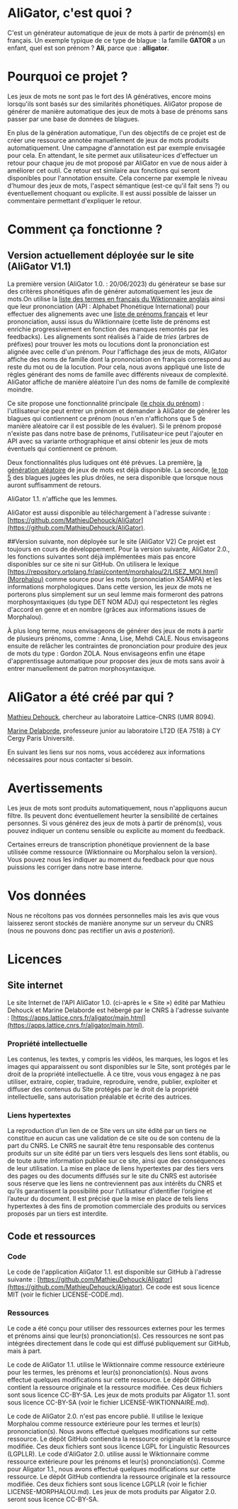 # AliGator, c'est quoi ?

C'est un générateur automatique de jeux de mots à partir de prénom(s) en français. Un exemple typique de ce type de blague : la famille **GATOR** a un enfant, quel est son prénom ? **Ali**, parce que : **alligator**. 

# Pourquoi ce projet ?

Les jeux de mots ne sont pas le fort des IA génératives, encore moins lorsqu'ils sont basés sur des similarités phonétiques. AliGator propose de générer de manière automatique des jeux de mots à base de prénoms sans passer par une base de données de blagues.

En plus de la génération automatique, l'un des objectifs de ce projet est de créer une ressource annotée manuellement de jeux de mots produits automatiquement. Une campagne d'annotation est par exemple envisagée pour cela. En attendant, le site permet aux utilisateur·ices d'effectuer un retour pour chaque jeu de mot proposé par AliGator en vue de nous aider à améliorer cet outil. Ce retour est similaire aux fonctions qui seront disponibles pour l'annotation ensuite. Cela concerne par exemple le niveau d'humour des jeux de mots, l'aspect sémantique (est-ce qu'il fait sens ?) ou éventuellement choquant ou explicite. Il est aussi possible de laisser un commentaire permettant d'expliquer le retour.

# Comment ça fonctionne ?

## Version actuellement déployée sur le site (AliGator V1.1)
La première version (AliGator 1.0. : 20/06/2023) du générateur se base sur des critères phonétiques afin de générer automatiquement les jeux de mots.On utilise la [liste des termes en français du Wiktionnaire anglais](https://en.wiktionary.org/wiki/Category:French_terms_with_IPA_pronunciation) ainsi que leur prononciation (API : Alphabet Phonétique International) pour effectuer des alignements avec une [liste de prénoms français](https://en.wiktionary.org/wiki/Category:French_given_names) et leur prononciation, aussi issus du Wiktionnaire (cette liste de prénoms est enrichie progressivement en fonction des manques remontés par les feedbacks). Les alignements sont réalisés à l'aide de _tries_ (arbres de préfixes) pour trouver les mots ou locutions dont la prononciation est alignée avec celle d'un prénom. Pour l'affichage des jeux de mots, AliGator affiche des noms de famille dont la prononciation en français correspond au reste du mot ou de la locution. Pour cela, nous avons appliqué une liste de règles générant des noms de famille avec différents niveaux de complexité. AliGator affiche de manière aléatoire l'un des noms de famille de complexité moindre.

Ce site propose une fonctionnalité principale ([le choix du prénom](./prenom.html)) : l'utilisateur·ice peut entrer un prénom et demander à AliGator de générer les blagues qui contiennent ce prénom (nous n'en n'affichons que 5 de manière aléatoire car il est possible de les évaluer). Si le prénom proposé n'existe pas dans notre base de prénoms, l'utilisateur·ice peut l'ajouter en API avec sa variante orthographique et ainsi obtenir les jeux de mots éventuels qui contiennent ce prénom.

Deux fonctionnalités plus ludiques ont été prévues. La première, [la génération aléatoire](./lea-toire.html) de jeux de mots est déjà disponible. La seconde, [le top 5](./top-5.html) des blagues jugées les plus drôles, ne sera disponible que lorsque nous auront suffisamment de retours.

AliGator 1.1. n'affiche que les lemmes. 

AliGator est aussi disponible au téléchargement à l'adresse suivante : [https://github.com/MathieuDehouck/AliGator](https://github.com/MathieuDehouck/AliGator).

##Version suivante, non déployée sur le site (AliGator V2) 
Ce projet est toujours en cours de développement. Pour la version suivante, AliGator 2.0., les fonctions suivantes sont déjà implémentées mais pas encore disponibles sur ce site ni sur GitHub. On utilisera le lexique [https://repository.ortolang.fr/api/content/morphalou/2/LISEZ_MOI.html](Morphalou) comme source pour les mots (prononciation XSAMPA) et les informations morphologiques. Dans cette version, les jeux de mots ne porterons plus simplement sur un seul lemme mais formeront des patrons morphosyntaxiques (du type DET NOM ADJ) qui respectetont les règles d'accord en genre et en nombre (grâces aux informations issues de Morphalou).

À plus long terme, nous envisageons de générer des jeux de mots à partir de plusieurs prénoms, comme : Anna, Lise, Mehdi CALE. Nous envisageons ensuite de relâcher les contraintes de prononciation pour produire des jeux de mots du type : Gordon ZOLA. Nous envisageons enfin une étape d'apprentissage automatique pour proposer des jeux de mots sans avoir à entrer manuellement de patron morphosyntaxique.

# AliGator a été créé par qui ?

[Mathieu Dehouck](https://www.lattice.cnrs.fr/membres/chercheurs-ou-enseignants-chercheurs/mathieu-dehouck/), chercheur au laboratoire Lattice-CNRS (UMR 8094).

[Marine Delaborde](https://www.cyu.fr/marine-delaborde), professeure junior au laboratoire LT2D (EA 7518) à CY Cergy Paris Université.

En suivant les liens sur nos noms, vous accéderez aux informations nécessaires pour nous contacter si besoin.

# Avertissements

Les jeux de mots sont produits automatiquement, nous n'appliquons aucun filtre. Ils peuvent donc éventuellement heurter la sensibilité de certaines personnes. Si vous générez des jeux de mots à partir de prénom(s), vous pouvez indiquer un contenu sensible ou explicite au moment du feedback.

Certaines erreurs de transcription phonétique proviennent de la base utilisée comme ressource (Wiktionnaire ou Morphalou selon la version). Vous pouvez nous les indiquer au moment du feedback pour que nous puissions les corriger dans notre base interne. 

# Vos données

Nous ne récoltons pas vos données personnelles mais les avis que vous laisserez seront stockés de manière anonyme sur un serveur du CNRS (nous ne pouvons donc pas rectifier un avis _a posteriori_).

# Licences
## Site internet

Le site Internet de l'API AliGator 1.0. (ci-après le « Site ») édité par Mathieu Dehouck et Marine Delaborde est hébergé par le CNRS à l'adresse suivante : [https://apps.lattice.cnrs.fr/aligator/main.html](https://apps.lattice.cnrs.fr/aligator/main.html).

### Propriété intellectuelle 

Les contenus, les textes, y compris les vidéos, les marques, les logos et les images qui apparaissent ou sont disponibles sur le Site, sont protégés par le droit de la propriété intellectuelle. À ce titre, vous vous engagez à ne pas utiliser, extraire, copier, traduire, reproduire, vendre, publier, exploiter et diffuser des contenus du Site protégés par le droit de la propriété intellectuelle, sans autorisation préalable et écrite des autrices.

### Liens hypertextes 
 
La reproduction d’un lien de ce Site vers un site édité par un tiers ne constitue en aucun cas une validation de ce site ou de son contenu de la part du CNRS. Le CNRS ne saurait être tenu responsable des contenus produits sur un site édité par un tiers vers lesquels des liens sont établis, ou de toute autre information publiée sur ce site, ainsi que des conséquences de leur utilisation. La mise en place de liens hypertextes par des tiers vers des pages ou des documents diffusés sur le site du CNRS est autorisée sous réserve que les liens ne contreviennent pas aux intérêts du CNRS et qu’ils garantissent la possibilité pour l’utilisateur d’identifier l’origine et l’auteur du document. Il est précisé que la mise en place de tels liens hypertextes à des fins de promotion commerciale des produits ou services proposés par un tiers est interdite.

## Code et ressources

### Code

Le code de l'application AliGator 1.1. est disponible sur GitHub à l'adresse suivante : [https://github.com/MathieuDehouck/Aligator](https://github.com/MathieuDehouck/Aligator). Ce code est sous licence MIT (voir le fichier LICENSE-CODE.md). 

### Ressources

Le code a été conçu pour utiliser des ressources externes pour les termes et prénoms ainsi que leur(s) prononciation(s). Ces ressources ne sont pas intégrées directement dans le code qui est diffusé publiquement sur GitHub, mais à part. 

Le code de AliGator 1.1. utilise le Wiktionnaire comme ressource extérieure pour les termes, les prénoms et leur(s) prononciation(s). Nous avons effectué quelques modifications sur cette ressource. Le dépôt GitHub contient la ressource originale et la ressource modifiée. Ces deux fichiers sont sous licence CC-BY-SA. Les jeux de mots produits par Aligator 1.1. sont sous licence CC-BY-SA (voir le fichier LICENSE-WIKTIONNAIRE.md). 

Le code de AliGator 2.0. n'est pas encore publié. Il utilise le lexique Morphalou comme ressource extérieure pour les termes et leur(s) prononciation(s). Nous avons effectué quelques modifications sur cette ressource. Le dépôt GitHub contiendra la ressource originale et la ressource modifiée. Ces deux fichiers sont sous licence LGPL for Linguistic Resources (LGPLLR). Le code d'AliGator 2.0. utilise aussi le Wiktionnaire comme ressource extérieure pour les prénoms et leur(s) prononciation(s). Comme pour Aligator 1.1., nous avons effectué quelques modifications sur cette ressource. Le dépôt GitHub contiendra la ressource originale et la ressource modifiée. Ces deux fichiers sont sous licence LGPLLR (voir le fichier LICENSE-MORPHALOU.md). Les jeux de mots produits par Aligator 2.0. seront sous licence CC-BY-SA.

